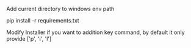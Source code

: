 Add current directory to windows env path

pip install -r requirements.txt 

Modify Installer if you want to addition key command, by default it only provide ['p', 'i', 'l']